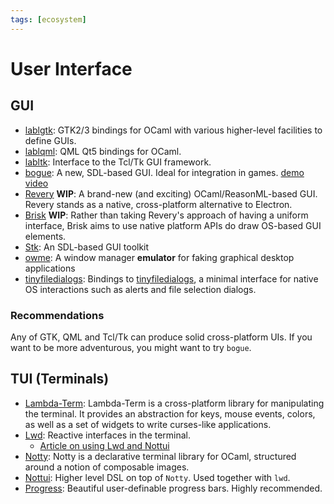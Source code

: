```yaml
---
tags: [ecosystem]
---
```


# User Interface

## GUI

* [lablgtk](https://github.com/garrigue/lablgtk):
GTK2/3 bindings for OCaml with various higher-level facilities to define GUIs.
* [lablqml](https://github.com/Kakadu/lablqml):
QML Qt5 bindings for OCaml.
* [labltk](https://github.com/garrigue/labltk):
Interface to the Tcl/Tk GUI framework.
* [bogue](https://github.com/sanette/bogue):
A new, SDL-based GUI. Ideal for integration in games. [demo video](https://youtu.be/isFLxnDooL8)
* [Revery](https://github.com/revery-ui/revery) **WIP**:
A brand-new (and exciting) OCaml/ReasonML-based GUI.
Revery stands as a native, cross-platform alternative to Electron.
* [Brisk](https://github.com/briskml/brisk) **WIP**:
Rather than taking Revery's approach of having a uniform interface,
Brisk aims to use native platform APIs do draw OS-based GUI elements.
* [Stk](https://zoggy.frama.io/ocaml-stk/): An SDL-based GUI toolkit
* [owme](https://github.com/CharlesAverill/owme): A window manager **emulator** for faking graphical desktop applications
* [tinyfiledialogs](https://github.com/CharlesAverill/tinyfiledialogs): Bindings to [tinyfiledialogs](https://sourceforge.net/projects/tinyfiledialogs/), a minimal interface for native OS interactions such as alerts and file selection dialogs.

### Recommendations
Any of GTK, QML and Tcl/Tk can produce solid cross-platform UIs.
If you want to be more adventurous, you might want to try `bogue`.

## TUI (Terminals)
* [Lambda-Term](https://github.com/ocaml-community/lambda-term):
Lambda-Term is a cross-platform library for manipulating the terminal.
It provides an abstraction for keys, mouse events, colors, as well as a set of widgets to write curses-like applications.
* [Lwd](https://github.com/let-def/lwd):
Reactive interfaces in the terminal.
  * [Article on using Lwd and Nottui](https://tarides.com/blog/2020-09-24-building-portable-user-interfaces-with-nottui-and-lwd)
* [Notty](https://github.com/pqwy/notty):
Notty is a declarative terminal library for OCaml, structured around a notion of composable images.
* [Nottui](https://github.com/let-def/lwd/tree/master/lib/nottui):
Higher level DSL on top of `Notty`. Used together with `lwd`.
* [Progress](https://github.com/CraigFe/progress/):
Beautiful user-definable progress bars. Highly recommended.
